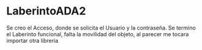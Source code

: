# LaberintoADA2

Se creo el Acceso, donde se solicita el Usuario y la contraseña. Se termino el Laberinto funcional, falta la movilidad del objeto, al parecer me tocara importar otra libreria

